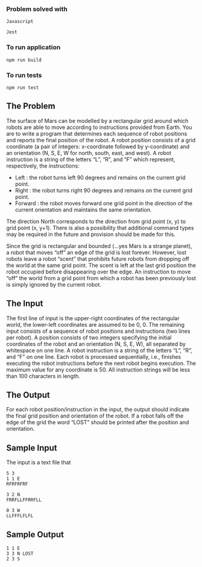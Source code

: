 ### Problem solved with
`
Javascript
`

`
Jest
`


### To run application
`
npm run build
`

### To run tests
`
npm run test
`



## The Problem

The surface of Mars can be modelled by a rectangular grid around which robots are able to move according to instructions
provided from Earth. You are to write a program that determines each sequence of robot positions and reports the final
position of the robot. A robot position consists of a grid coordinate (a pair of integers: x-coordinate followed by
y-coordinate) and an orientation (N, S, E, W for north, south, east, and west). A robot instruction is a string of the
letters “L”, “R”, and “F” which represent, respectively, the instructions:

* Left : the robot turns left 90 degrees and remains on the current grid point.
* Right : the robot turns right 90 degrees and remains on the current grid point.
* Forward : the robot moves forward one grid point in the direction of the current orientation and maintains the same
  orientation.

The direction North corresponds to the direction from grid point (x, y) to grid point (x, y+1). There is also a
possibility that additional command types may be required in the future and provision should be made for this.

Since the grid is rectangular and bounded (...yes Mars is a strange planet), a robot that moves “off” an edge of the
grid is lost forever. However, lost robots leave a robot “scent” that prohibits future robots from dropping off the
world at the same grid point. The scent is left at the last grid position the robot occupied before disappearing over
the edge. An instruction to move “off” the world from a grid point from which a robot has been previously lost is simply
ignored by the current robot.

## The Input

The first line of input is the upper-right coordinates of the rectangular world, the lower-left coordinates are assumed
to be 0, 0. The remaining input consists of a sequence of robot positions and instructions (two lines per robot). A
position consists of two integers specifying the initial coordinates of the robot and an orientation (N, S, E, W), all
separated by whitespace on one line. A robot instruction is a string of the letters “L”, “R”, and “F” on one line. Each
robot is processed sequentially, i.e., finishes executing the robot instructions before the next robot begins execution.
The maximum value for any coordinate is 50. All instruction strings will be less than 100 characters in length.

## The Output

For each robot position/instruction in the input, the output should indicate the final grid position and orientation of
the robot. If a robot falls off the edge of the grid the word “LOST” should be printed after the position and
orientation.

## Sample Input

The input is a text file that

```
5 3
1 1 E 
RFRFRFRF

3 2 N 
FRRFLLFFRRFLL

0 3 W
LLFFFLFLFL
```

## Sample Output

```
1 1 E
3 3 N LOST
2 3 S
```
